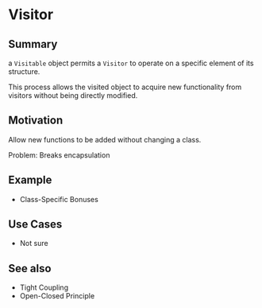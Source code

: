 # Visitor

## Summary

a `Visitable` object permits a `Visitor` to operate on a specific element of its structure.

This process allows the visited object to acquire new functionality from visitors without being directly
modified.

## Motivation

Allow new functions to be added without changing a class.

Problem: Breaks encapsulation

## Example
- Class-Specific Bonuses

## Use Cases
- Not sure

## See also
- Tight Coupling
- Open-Closed Principle